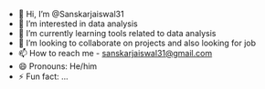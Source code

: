- 👋 Hi, I’m @Sanskarjaiswal31
- 👀 I’m interested in data analysis
- 🌱 I’m currently learning tools related to data analysis
- 💞️ I’m looking to collaborate on projects and also looking for job
- 📫 How to reach me - sanskarjaiswal31@gmail.com
- 😄 Pronouns: He/him
- ⚡ Fun fact: ...

<!---
Sanskarjaiswal31/Sanskarjaiswal31 is a ✨ special ✨ repository because its `README.md` (this file) appears on your GitHub profile.
You can click the Preview link to take a look at your changes.
--->

